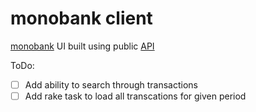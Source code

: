 # monobank client

[monobank](https://monobank.ua/r/G3Xq) UI built using public [API](https://api.monobank.ua/docs/)


ToDo:
- [ ] Add ability to search through transactions
- [ ] Add rake task to load all transcations for given period
